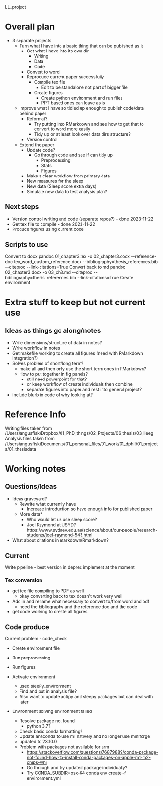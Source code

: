 LL_project



# Overall plan 
- 3 separate projects
    - Turn what I have into a basic thing that can be published as is
        - Get what I have into its own dir 
            - Writing 
            - Data
            - Code
        - Convert to word
        - Reproduce current paper successfully
            - Compile tex file
                - Edit to be standalone not part of bigger file
            - Create figures 
                - Create python environment and run files
                - PPT based ones can leave as is
    - Improve what I have so tidied up enough to publish code/data 
    behind paper
        - Reformat?
            - Try putting into RMarkdown and see how to get that to 
            convert to word more easily
            - Tidy up or at least look over data dirs structure?
        - Version control
    - Extend the paper
        - Update code?
            - Go through code and see if can tidy up 
                - Preprocessing 
                - Stats
                - Figures 
        - Make a clear workflow from primary data 
        - New measures for the sleep
        - New data (Sleep score extra days)
        - Simulate new data to test analysis plan?

## Next steps 
- Version control writing and code (separate repos?) - done 2023-11-22
- Get tex file to compile - done 2023-11-22
- Produce figures using current code 

## Scripts to use
Convert to docx 
    pandoc 01_chapter3.tex -o 02_chapter3.docx --reference-doc tex_word_custom_reference.docx --bibliography=thesis_references.bib --citeproc --link-citations=True
Convert back to md
    pandoc 02_chapter3.docx -o 03_ch3.md --citeproc --bibliography=thesis_references.bib --link-citations=True
Create environment




# Extra stuff to keep but not current use

## Ideas as things go along/notes
- Write dimensions/structure of data in notes? 
- Write workflow in notes
- Get makefile working to create all figures (need with RMarkdown
integration?)
- Solves problem of short/long term?
    - make all and then only use the short term ones in RMarkdown?
    - How to put together in fig panels? 
        - still need powerpoint for that?
        - or keep workflow of create individuals then combine 
        - separate figures into paper and rest into 
        general project? 
- include blurb in code of why looking at?


# Reference Info
Writing files taken from 
/Users/angusfisk/Dropbox/01_PhD_things/02_Projects/06_thesis/03_lleeg
Analysis files taken from 
/Users/angusfisk/Documents/01_personal_files/01_work/01_dphil/01_projects/01_thesisdata




# Working notes 

## Questions/Ideas
- Ideas graveyard?
    - Rewrite what currently have
        - Increase introduction so have enough info for published paper
    - More data?    
        - Who would let us use sleep score?
        - Joel Raymond at USYD? 
        https://www.sydney.edu.au/science/about/our-people/research-students/joel-raymond-543.html
- What about citations in markdown/Rmarkdown?


## Current

Write pipeline 
    - best version in deprec implement at the moment 

### Tex conversion 
- get tex file compiling to PDF as well
    - okay converting back to tex doesn't work very well 
- Add in and rename what necessary to convert to/from word and pdf  
    - need the bibliography and the reference doc and the code
- get code working to create all figures


## Code produce
Current problem - code_check
- Create environment file
- Run preprocessing
- Run figures 

- Activate environment 
    - used sleePy_environment
    - Find and put in analysis file?
    - Also want to update actipy and sleepy packages but can deal with later
- Environment solving environment failed
    - Resolve package not found 
        - python 3.7?
    - Check basic conda formatting?
    - Update anaconda to use m1 natively and no longer use miniforge
    - updated to 23.10.0
    - Problem with packages not available for arm
        - https://stackoverflow.com/questions/76879889/conda-package-not-found-how-to-install-conda-packages-on-apple-m1-m2-chips-whi  
        - Go through and try updated package individually?
        - Try CONDA_SUBDIR=osx-64 conda env create -f environment.yml





